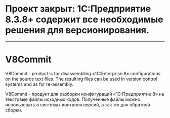 # **Проект закрыт:** 1С:Предприятие 8.3.8+ содержит все необходимые решения для версионирования.

***

V8Commit
========
V8Commit - product is for disassembling «1C:Enterprise 8» configurations on the source text files.
The resulting files can be used in version control systems and as for re-assembly.

V8Commit - продукт для разборки конфигураций «1C:Предприятие 8» на текстовые файлы исходных кодов. 
Полученные файлы можно использовать в системах контроля версий, а так же для обратной сборки.



